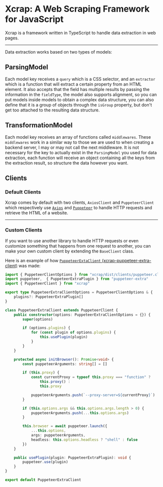 # Xcrap: A Web Scraping Framework for JavaScript

Xcrap is a framework written in TypeScript to handle data extraction in web pages.

---

Data extraction works based on two types of models:

## ParsingModel

Each model key receives a `query` which is a CSS selector, and an `extractor` which is a function that will extract a certain property from an HTML element. It also accepts that the field has multiple results by passing the information in the `fieldType`, the model also supports alignment, so you can put models inside models to obtain a complex data structure, you can also define that it is a group of objects through the `isGroup` property, but don't get too attached to the resulting data structure.

## TransformationModel

Each model key receives an array of functions called `middlewares`. These `middlewares` work in a similar way to those we are used to when creating a backend server, I may or may not call the next middleware. It is not necessary for the key to actually exist in the `ParsingModel` you used for data extraction, each function will receive an object containing all the keys from the extraction result, so structure the data however you want.

## Clients

### Default Clients

Xcrap comes by default with two clients, `AxiosClient` and `PuppeteerClient` which respectively use [`Axios`](https://npmjs.com/package/axios) and [`Puppeteer`](https://www.npmjs.com/package/puppeteer) to handle HTTP requests and retrieve the HTML of a website.

---

###  Custom Clients

If you want to use another library to handle HTTP requests or even customize something that happens from one request to another, you can make your own custom client by extending the `BaseClient` class.

Here is an example of how [`PuppeteerExtaClient` (xcrap-puppeteer-extra-client)](https://www.npmjs.com/package/xcrap-puppeteer-extra-client) was made:

```ts
import { PuppeteerClientOptions } from "xcrap/dist/clients/puppeteer.client"
import puppeteer,  { PuppeteerExtraPlugin } from "puppeteer-extra"
import { PuppeteerClient } from "xcrap"

export type PuppeteerExtraClientOptions = PuppeteerClientOptions & {
    plugins?: PuppeteerExtraPlugin[]
}

class PuppeteerExtraClient extends PuppeteerClient {
    public constructor(options: PuppeteerExtraClientOptions = {}) {
        super(options)

        if (options.plugins) {
            for (const plugin of options.plugins) {
                this.usePlugin(plugin)
            }
        }
    }

    protected async initBrowser(): Promise<void> {
        const puppeteerArguments: string[] = []

        if (this.proxy) {
            const currentProxy = typeof this.proxy === "function" ?
                this.proxy() :
                this.proxy

            puppeteerArguments.push(`--proxy-server=${currentProxy}`)
        }

        if (this.options.args && this.options.args.length > 0) {
            puppeteerArguments.push(...this.options.args)
        }

        this.browser = await puppeteer.launch({
            ...this.options,
            args: puppeteerArguments,
            headless: this.options.headless ? "shell" : false
        })
    }

    public usePlugin(plugin: PuppeteerExtraPlugin): void {
        puppeteer.use(plugin)
    }
}

export default PuppeteerExtraClient
```